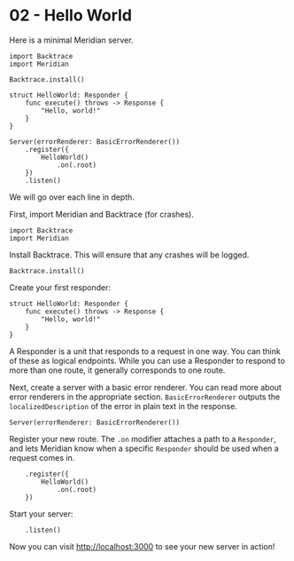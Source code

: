# 02 - Hello World

Here is a minimal Meridian server.

    import Backtrace
    import Meridian
    
    Backtrace.install()
    
    struct HelloWorld: Responder {
        func execute() throws -> Response {
            "Hello, world!"
        }
    }
    
    Server(errorRenderer: BasicErrorRenderer())
        .register({
            HelloWorld()
                .on(.root)
        })
        .listen()

We will go over each line in depth.

First, import Meridian and Backtrace (for crashes).

    import Backtrace
    import Meridian
    
Install Backtrace. This will ensure that any crashes will be logged.
    
    Backtrace.install()
    
Create your first responder:

    struct HelloWorld: Responder {
        func execute() throws -> Response {
            "Hello, world!"
        }
    }

A Responder is a unit that responds to a request in one way. You can think of these as logical endpoints. While you can use a Responder to respond to more than one route, it generally corresponds to one route.
    
Next, create a server with a basic error renderer. You can read more about error renderers in the appropriate section. `BasicErrorRenderer` outputs the `localizedDescription` of the error in plain text in the response.
    
    Server(errorRenderer: BasicErrorRenderer())

Register your new route. The `.on` modifier attaches a path to a `Responder`, and lets Meridian know when a specific `Responder` should be used when a request comes in.

        .register({
            HelloWorld()
                .on(.root)
        })

Start your server:

        .listen()

Now you can visit [http://localhost:3000](http://localhost:3000) to see your new server in action!